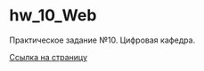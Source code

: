 # hw_10_Web
Практическое задание №10. Цифровая кафедра.

[Ссылка на страницу](https://fantazychan.github.io/hw_10_Web/)
